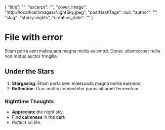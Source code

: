 {
    "title": "",
    "excerpt": "",
    "cover_image": "http://localhost/images/NightSky.jpeg",
    "postHashTags": null,
    "author": "",
    "slug": "starry-nights",
    "creation_date": ""
}

# File with error

Etiam porta sem malesuada magna mollis euismod. Donec ullamcorper nulla non metus auctor fringilla.

## Under the Stars

1. **Stargazing**: Etiam porta sem malesuada magna mollis euismod.
2. **Reflection**: Cras mattis consectetur purus sit amet fermentum.

### Nighttime Thoughts

- **Appreciate** the night sky.
- Find **calmness** in the dark.
- *Reflect* on life.
